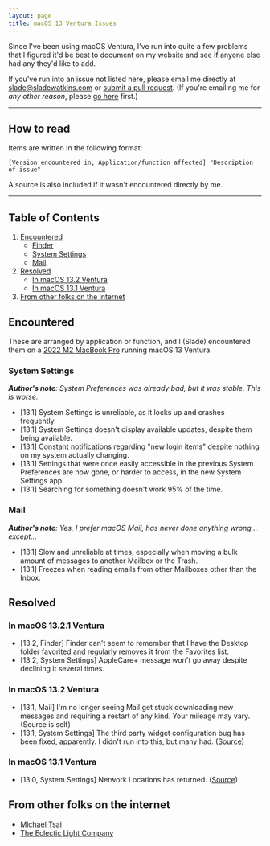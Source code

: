 ```yaml
---
layout: page
title: macOS 13 Ventura Issues
---
```


Since I've been using macOS Ventura, I've run into quite a few problems that I figured it'd be best to document on my website and see if anyone else had any they'd like to add.

If you've run into an issue not listed here, please email me directly at [slade@sladewatkins.com](mailto:slade@sladewatkins.com) or [submit a pull request](https://www.sladewatkins.com/docs/website/contributing/). (If you're emailing me for *any other reason*, please [go here](https://www.sladewatkins.com/contact/) first.)

---

## How to read
Items are written in the following format: 

```
[Version encountered in, Application/function affected] "Description of issue"
```

A source is also included if it wasn't encountered directly by me.

---

## Table of Contents
1. [Encountered](#encountered)
	- [Finder](#finder)
	- [System Settings](#system-settings)
	- [Mail](#mail)
2. [Resolved](#resolved)
	- [In macOS 13.2 Ventura](#in-macos-132-ventura)
	- [In macOS 13.1 Ventura](#in-macos-131-ventura)
3. [From other folks on the internet](#from-other-folks-on-the-internet)

## Encountered
These are arranged by application or function, and I (Slade) encountered  them on a [2022 M2 MacBook Pro](https://support.apple.com/kb/SP870?locale=en_US) running macOS 13 Ventura.

###  System Settings
*__Author's note__: System Preferences was already bad, but it was stable. This is worse.*

- [13.1] System Settings is unreliable, as it locks up and crashes frequently.
- [13.1] System Settings doesn't display available updates, despite them being available.
- [13.1] Constant notifications regarding "new login items" despite nothing on my system actually changing.
- [13.1] Settings that were once easily accessible in the previous System Preferences are now gone, or harder to access, in the new System Settings app.
- [13.1] Searching for something doesn't work 95% of the time.

### Mail
*__Author's note__: Yes, I prefer macOS Mail, has never done anything wrong... except...*

- [13.1] Slow and unreliable at times, especially when moving a bulk amount of messages to another Mailbox or the Trash.
- [13.1] Freezes when reading emails from other Mailboxes other than the Inbox.

## Resolved

### In macOS 13.2.1 Ventura
- [13.2, Finder] Finder can't seem to remember that I have the Desktop folder favorited and regularly removes it from the Favorites list.
- [13.2, System Settings] AppleCare+ message won't go away despite declining it several times.

### In macOS 13.2 Ventura
- [13.1, Mail] I'm no longer seeing Mail get stuck downloading new messages and requiring a restart of any kind. Your mileage may vary. (Source is self)
- [13.1, System Settings] The third party widget configuration bug has been fixed, apparently. I didn't run into this, but many had. ([Source](https://blog.eternalstorms.at/2022/11/10/psa-macos-ventura-3rd-party-widget-configuration-broken/))

### In macOS 13.1 Ventura
- [13.0, System Settings] Network Locations has returned. ([Source](https://mjtsai.com/blog/2022/12/13/macos-13-1/))

## From other folks on the internet
- [Michael Tsai](https://mjtsai.com/blog/2022/12/27/ventura-issues/)
- [The Eclectic Light Company](https://eclecticlight.co/2022/11/04/fixes-and-flaws-in-ventura-13-0/)
